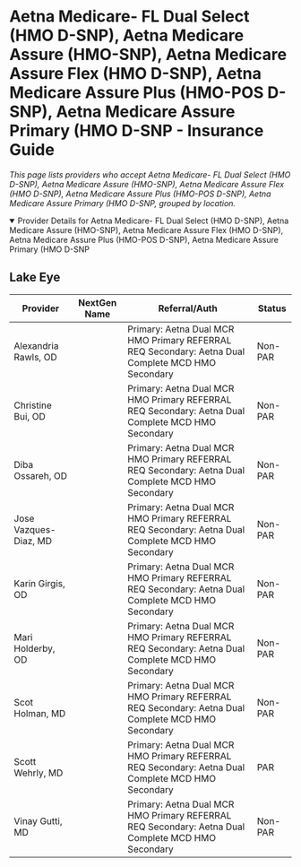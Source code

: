 # Aetna Medicare- FL Dual Select (HMO D-SNP), Aetna Medicare Assure (HMO-SNP), Aetna Medicare Assure Flex (HMO D-SNP), Aetna Medicare Assure Plus (HMO-POS D-SNP), Aetna Medicare Assure Primary (HMO D-SNP - Insurance Guide

*This page lists providers who accept Aetna Medicare- FL Dual Select (HMO D-SNP), Aetna Medicare Assure (HMO-SNP), Aetna Medicare Assure Flex (HMO D-SNP), Aetna Medicare Assure Plus (HMO-POS D-SNP), Aetna Medicare Assure Primary (HMO D-SNP, grouped by location.*

<details open><summary>Provider Details for Aetna Medicare- FL Dual Select (HMO D-SNP), Aetna Medicare Assure (HMO-SNP), Aetna Medicare Assure Flex (HMO D-SNP), Aetna Medicare Assure Plus (HMO-POS D-SNP), Aetna Medicare Assure Primary (HMO D-SNP</summary>

## Lake Eye 

| Provider | NextGen Name | Referral/Auth | Status |
|----------|-------------|--------------|--------|
| Alexandria Rawls, OD |  | Primary: Aetna Dual MCR HMO Primary REFERRAL REQ                                                             Secondary: Aetna Dual Complete MCD HMO Secondary | Non-PAR |
| Christine Bui, OD |  | Primary: Aetna Dual MCR HMO Primary REFERRAL REQ                                                             Secondary: Aetna Dual Complete MCD HMO Secondary | Non-PAR |
| Diba Ossareh, OD |  | Primary: Aetna Dual MCR HMO Primary REFERRAL REQ                                                             Secondary: Aetna Dual Complete MCD HMO Secondary | Non-PAR |
| Jose Vazques-Diaz, MD |  | Primary: Aetna Dual MCR HMO Primary REFERRAL REQ                                                             Secondary: Aetna Dual Complete MCD HMO Secondary | Non-PAR |
| Karin Girgis, OD |  | Primary: Aetna Dual MCR HMO Primary REFERRAL REQ                                                             Secondary: Aetna Dual Complete MCD HMO Secondary | Non-PAR |
| Mari Holderby, OD |  | Primary: Aetna Dual MCR HMO Primary REFERRAL REQ                                                             Secondary: Aetna Dual Complete MCD HMO Secondary | Non-PAR |
| Scot Holman, MD |  | Primary: Aetna Dual MCR HMO Primary REFERRAL REQ                                                             Secondary: Aetna Dual Complete MCD HMO Secondary | Non-PAR |
| Scott Wehrly, MD |  | Primary: Aetna Dual MCR HMO Primary REFERRAL REQ                                                             Secondary: Aetna Dual Complete MCD HMO Secondary | PAR |
| Vinay Gutti, MD |  | Primary: Aetna Dual MCR HMO Primary REFERRAL REQ                                                             Secondary: Aetna Dual Complete MCD HMO Secondary | Non-PAR |

</details>

